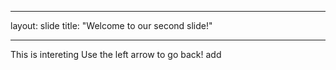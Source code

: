 ___
layout: slide
title: "Welcome to our second slide!"
___
This is intereting
Use the left arrow to go back!
add
